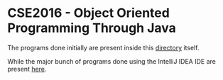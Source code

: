# CSE2016 - Object Oriented Programming Through Java

The programs done initially are present inside this [directory](./) itself. 

While the major bunch of programs done using the IntelliJ IDEA IDE are present [here](./OOPJ/src/org/gdgu/swghosh/cse2016).

